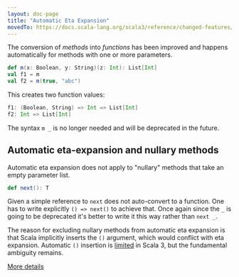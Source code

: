 ```yaml
---
layout: doc-page
title: "Automatic Eta Expansion"
movedTo: https://docs.scala-lang.org/scala3/reference/changed-features/eta-expansion.html
---
```


The conversion of _methods_ into _functions_ has been improved and happens automatically for methods with one or more parameters.

```scala
def m(x: Boolean, y: String)(z: Int): List[Int]
val f1 = m
val f2 = m(true, "abc")
```

This creates two function values:
```scala
f1: (Boolean, String) => Int => List[Int]
f2: Int => List[Int]
```

The syntax `m _` is no longer needed and will be deprecated in the future.

## Automatic eta-expansion and nullary methods

Automatic eta expansion does not apply to "nullary" methods that take an empty parameter list.

```scala
def next(): T
```

Given a simple reference to `next` does not auto-convert to a function.
One has to write explicitly `() => next()` to achieve that.
Once again since the `_` is going to be deprecated it's better to write it this way
rather than `next _`.

The reason for excluding nullary methods from automatic eta expansion
is that Scala implicitly inserts the `()` argument, which would
conflict with eta expansion. Automatic `()` insertion is
[limited](../dropped-features/auto-apply.md) in Scala 3, but the fundamental ambiguity
remains.

[More details](eta-expansion-spec.md)
